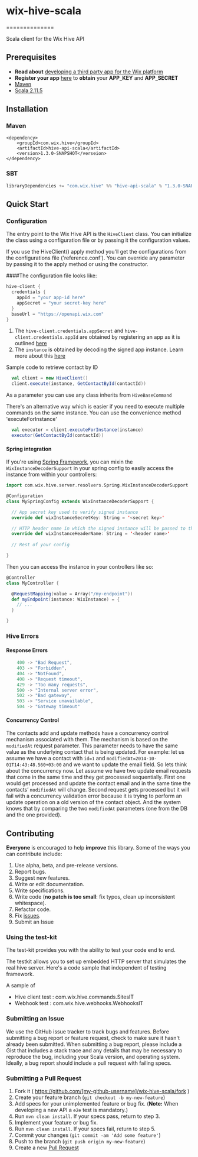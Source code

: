 # wix-hive-scala
==============

Scala client for the Wix Hive API

## Prerequisites

- **Read about** [developing a third party app for the Wix platform](http://dev.wix.com/docs/display/DRAF/Third+Party+Apps+-+Introduction)
- **Register your app** [here](http://dev.wix.com/docs/display/DRAF/Dev+Center+Registration+Guide)
to **obtain** your **APP_KEY** and **APP_SECRET**
- [Maven](http://maven.apache.org/)
- [Scala 2.11.5](http://www.scala-lang.org/download/2.11.5.html)

## Installation

### Maven

``` maven
<dependency>
    <groupId>com.wix.hive</groupId>
    <artifactId>hive-api-scala</artifactId>
    <version>1.3.0-SNAPSHOT</verseion>
</dependency>
```

### SBT

``` sbt
libraryDependencies += "com.wix.hive" %% "hive-api-scala" % "1.3.0-SNAPSHOT"
```

## Quick Start

### Configuration

The entry point to the Wix Hive API is the `HiveClient` class. You can initialize
the class using a configuration file or by passing it the configuration values.

If you use the HiveClient() apply method you'll get the configurations from the
configurations file ('reference.conf'). You can override any parameter by passing
it to the apply method or using the constructor.

####The configuration file looks like:

``` scala
hive-client {
  credentials {
    appId = "your app-id here"
    appSecret = "your secret-key here"
  }
  baseUrl = "https://openapi.wix.com"
}
```

1. The `hive-client.credentials.appSecret` and `hive-client.credentials.appId`
are obtained by registering an app as it is outlined
[here](http://dev.wix.com/docs/display/DRAF/Dev+Center+Registration+Guide)
2. The `instance` is obtained by decoding the signed app instance. Learn more
about this  [here](http://dev.wix.com/docs/display/DRAF/Using+the+Signed+App+Instance)

Sample code to retrieve contact by ID

``` scala
  val client = new HiveClient()
  client.execute(instance, GetContactById(contactId))
```

As a parameter you can use any class inherits from `HiveBaseCommand`

There's an alternative way which is easier if you need to execute multiple commands on
the same instance. You can use the convenience method 'executeForInstance'

``` scala
  val executor = client.executeForInstance(instance)
  executor(GetContactById(contactId))
```

#### Spring integration

If you're using [Spring Framework](http://projects.spring.io/spring-framework/),
you can mixin the `WixInstanceDecoderSupport` in your spring config to easily access
the instance from within your controllers:

``` scala
import com.wix.hive.server.resolvers.Spring.WixInstanceDecoderSupport

@Configuration
class MySpringConfig extends WixInstanceDecoderSupport {

  // App secret key used to verify signed instance
  override def wixInstanceSecretKey: String = '<secret key>' 

  // HTTP header name in which the signed instance will be passed to the controller
  override def wixInstanceHeaderName: String = '<header name>'
  
  // Rest of your config

}
```

Then you can access the instance in your controllers like so:

``` scala
@Controller
class MyController {

  @RequestMapping(value = Array("/my-endpoint"))
  def myEndpoint(instance: WixInstance) = {
    // ...
  }

}
```

### Hive Errors

#### Response Errors

``` scala
    400 -> "Bad Request",
    403 -> "Forbidden",
    404 -> "NotFound",
    408 -> "Request timeout",
    429 -> "Too many requests",
    500 -> "Internal server error",
    502 -> "Bad gateway",
    503 -> "Service unavailable",
    504 -> "Gateway timeout"
```

#### Concurrency Control

The contacts add and update methods have a concurrency control mechanism associated
with them. The mechanism is based on the ``modifiedAt`` request parameter. This
parameter needs to have the same value as the underlying contact that is being updated.
For example: let us assume we have a contact with ``id=1`` and
``modifiedAt=2014-10-01T14:43:48.560+03:00`` and we want to update the email field.
So lets think about the concurrency now. Let assume we have two update email requests
that come in the same time and they get processed sequentially.
First one would get processed and update the contact email and in the same time the
contacts’ ``modifiedAt`` will change.
Second request gets processed but it will fail with a concurrency validation error
because it is trying to perform an update operation on a old version of the contact
object.
And the system knows that by comparing the two ``modifiedAt`` parameters (one from
the DB and the one provided).

## Contributing

**Everyone** is encouraged to help **improve** this library.
Some of the ways you can contribute include:

1. Use alpha, beta, and pre-release versions.
2. Report bugs.
3. Suggest new features.
4. Write or edit documentation.
5. Write specifications.
6. Write code (**no patch is too small**: fix typos, clean up inconsistent whitespace).
7. Refactor code.
8. Fix [issues](https://github.com/wix/wix-hive-scala/issues).
9. Submit an Issue

### Using the test-kit

The test-kit provides you with the ability to test your code end to end.

The testkit allows you to set up embedded HTTP server that simulates 
the real hive server. Here's a code sample that independent of testing framework.

A sample of
- Hive client test : com.wix.hive.commands.SitesIT
- Webhook test : com.wix.hive.webhooks.WebhooksIT


### Submitting an Issue

We use the GitHub issue tracker to track bugs and features. Before submitting a bug
report or feature request, check to make sure it hasn't already been submitted.
When submitting a bug report, please include a Gist that includes a stack trace and
any details that may be necessary to reproduce the bug, including your Scala version,
and operating system. Ideally, a bug report should include a pull request with
failing specs.

### Submitting a Pull Request

1. Fork it ( https://github.com/[my-github-username]/wix-hive-scala/fork )
2. Create your feature branch (`git checkout -b my-new-feature`)
3. Add specs for your unimplemented feature or bug fix. (**Note:** When
developing a new API a `e2e` test is mandatory.)
4. Run `mvn clean install`. If your specs pass, return to step 3.
5. Implement your feature or bug fix.
6. Run `mvn clean install`. If your specs fail, return to step 5.
7. Commit your changes (`git commit -am 'Add some feature'`)
8. Push to the branch (`git push origin my-new-feature`)
9. Create a new [Pull Request](http://help.github.com/send-pull-requests/)
